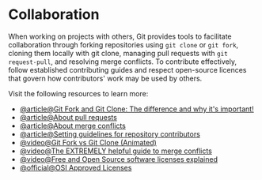 # Collaboration

When working on projects with others, Git provides tools to facilitate collaboration through forking repositories using `git clone` or `git fork`, cloning them locally with git clone, managing pull requests with `git request-pull`, and resolving merge conflicts. To contribute effectively, follow established contributing guides and respect open-source licences that govern how contributors' work may be used by others.

Visit the following resources to learn more:

- [@article@Git Fork and Git Clone: The difference and why it's important!](https://dev.to/danielasaboro/git-fork-and-clone-whats-the-difference-190c)
- [@article@About pull requests](https://docs.github.com/en/pull-requests/collaborating-with-pull-requests/proposing-changes-to-your-work-with-pull-requests/about-pull-requests)
- [@article@About merge conflicts](https://docs.github.com/en/pull-requests/collaborating-with-pull-requests/addressing-merge-conflicts/about-merge-conflicts)
- [@article@Setting guidelines for repository contributors](https://docs.github.com/en/communities/setting-up-your-project-for-healthy-contributions/setting-guidelines-for-repository-contributors)
- [@video@Git Fork vs Git Clone (Animated)](https://www.youtube.com/watch?v=rxh6MhK6Tbs)
- [@video@The EXTREMELY helpful guide to merge conflicts](https://www.youtube.com/watch?v=HosPml1qkrg)
- [@video@Free and Open Source software licenses explained](https://www.youtube.com/watch?v=UMIG4KnM8xw)
- [@official@OSI Approved Licenses](https://opensource.org/licenses)